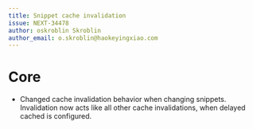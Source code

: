 ```yaml
---
title: Snippet cache invalidation
issue: NEXT-34478
author: oskroblin Skroblin
author_email: o.skroblin@haokeyingxiao.com
---
```


# Core
* Changed cache invalidation behavior when changing snippets. Invalidation now acts like all other cache invalidations, when delayed cached is configured.
